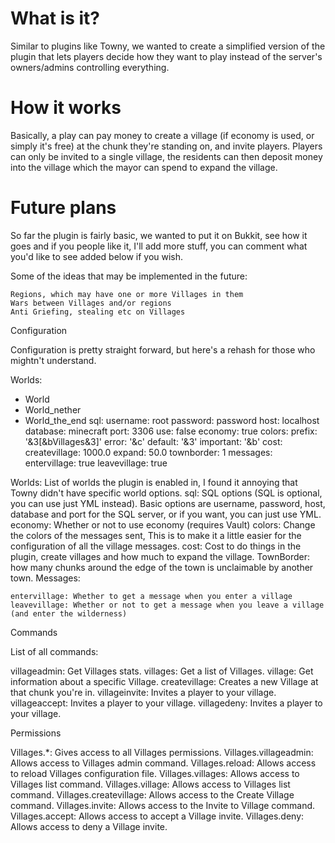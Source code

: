What is it?
============

Similar to plugins like Towny, we wanted to create a simplified version of the plugin that lets players decide how they want to play instead of the server's owners/admins controlling everything.

How it works
============

Basically, a play can pay money to create a village (if economy is used, or simply it's free) at the chunk they're standing on, and invite players. Players can only be invited to a single village, the residents can then deposit money into the village which the mayor can spend to expand the village.

Future plans
============

So far the plugin is fairly basic, we wanted to put it on Bukkit, see how it goes and if you people like it, I'll add more stuff, you can comment what you'd like to see added below if you wish.

Some of the ideas that may be implemented in the future:

    Regions, which may have one or more Villages in them
    Wars between Villages and/or regions
    Anti Griefing, stealing etc on Villages 

Configuration

Configuration is pretty straight forward, but here's a rehash for those who mightn't understand.

Worlds:
- World
- World_nether
- World_the_end
sql:
  username: root
  password: password
  host: localhost
  database: minecraft
  port: 3306
  use: false
economy: true
colors:
  prefix: '&3[&bVillages&3]'
  error: '&c'
  default: '&3'
  important: '&b'
cost:
  createvillage: 1000.0
  expand: 50.0
townborder: 1
messages:
  entervillage: true
  leavevillage: true

Worlds: List of worlds the plugin is enabled in, I found it annoying that Towny didn't have specific world options. sql: SQL options (SQL is optional, you can use just YML instead). Basic options are username, password, host, database and port for the SQL server, or if you want, you can just use YML. economy: Whether or not to use economy (requires Vault) colors: Change the colors of the messages sent, This is to make it a little easier for the configuration of all the village messages. cost: Cost to do things in the plugin, create villages and how much to expand the village. TownBorder: how many chunks around the edge of the town is unclaimable by another town. Messages:

    entervillage: Whether to get a message when you enter a village
    leavevillage: Whether or not to get a message when you leave a village (and enter the wilderness) 

Commands

List of all commands:

villageadmin: Get Villages stats.
villages: Get a list of Villages.
village: Get information about a specific Village.
createvillage: Creates a new Village at that chunk you're in.
villageinvite: Invites a player to your village.
villageaccept: Invites a player to your village.
villagedeny: Invites a player to your village.

Permissions

   Villages.*: Gives access to all Villages permissions.
   Villages.villageadmin: Allows access to Villages admin command.
   Villages.reload: Allows access to reload Villages configuration file.
   Villages.villages: Allows access to Villages list command.
   Villages.village: Allows access to Villages list command.
   Villages.createvillage: Allows access to the Create Village command.
   Villages.invite: Allows access to the Invite to Village command.
   Villages.accept: Allows access to accept a Village invite.
   Villages.deny: Allows access to deny a Village invite.

